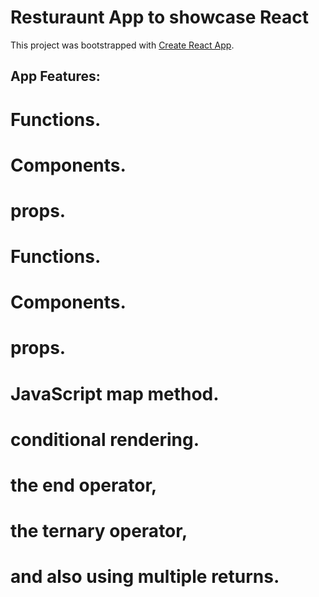 # Resturaunt App to showcase React

This project was bootstrapped with [Create React App](https://github.com/facebook/create-react-app).

## App Features:

# Functions.

# Components.

# props.

# Functions.

# Components.

# props.

# JavaScript map method.

# conditional rendering.

# the end operator,

# the ternary operator,

# and also using multiple returns.
